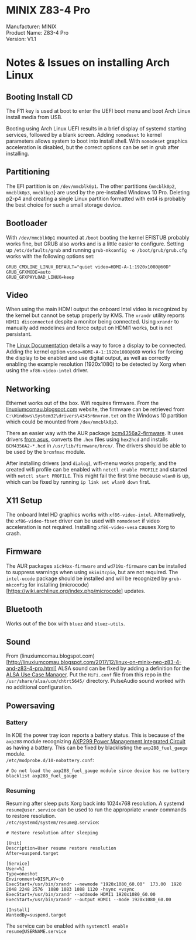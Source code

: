 # MINIX Z83-4 Pro
Manufacturer: MINIX  
Product Name: Z83-4 Pro  
Version: V1.1  


# Notes & Issues on installing Arch Linux

## Booting Install CD
The F11 key is used at boot to enter the UEFI boot menu and boot Arch Linux install media from USB.

Booting using Arch Linux UEFI results in a brief display of systemd starting services, followed by a blank screen. Adding `nomodeset` to kernel parameters allows system to boot into install shell. With `nomodeset` graphics acceleration is disabled, but the correct options can be set in grub after installing.

## Partitioning
The EFI partition is on `/dev/mmcblk0p1`. The other partitions {`mmcblk0p2`, `mmcblk0p3`, `mmcblkp3`} are used by the pre-installed Windows 10 Pro. Deleting p2-p4 and creating a single Linux partition formatted with ext4 is probably the best choice for such a small storage device.

## Bootloader
With `/dev/mmcblk0p1` mounted at `/boot` booting the kernel EFISTUB probably works fine, but GRUB also works and is a little easier to configure. Setting up `/etc/defaults/grub` and running `grub-mkconfig -o /boot/grub/grub.cfg` works with the following options set:
```shell
GRUB_CMDLINE_LINUX_DEFAULT="quiet video=HDMI-A-1:1920x1080@60D"
GRUB_GFXMODE=auto
GRUB_GFXPAYLOAD_LINUX=keep
```

## Video
When using the main HDMI output the onboard Intel video is recognized by the kernel but cannot be setup properly by KMS. The `xrandr` utility reports `HDMI1 disconnected` despite a monitor being connected. Using `xrandr` to manually add modelines and force output on HDMI1 works, but is not persistant. 

The [Linux Documentation](https://github.com/torvalds/linux/blob/master/Documentation/fb/modedb.txt) details a way to force a display to be connected. Adding the kernel option `video=HDMI-A-1:1920x1080@60D` works for forcing the display to be enabled and use digital output, as well as correctly enabling the example resolution (1920x1080) to be detected by Xorg when using the `xf86-video-intel` driver.

## Networking
Ethernet works out of the box. Wifi requires firmware. From the [linuxiumcomau.blogspot.com](http://linuxiumcomau.blogspot.com/2017/12/linux-on-minix-neo-z83-4-and-z83-4-pro.html) website, the firmware can be retrieved from `C:\Windows\System32\drivers\4345r6nvram.txt` on the Windows 10 partition which could be mounted from `/dev/mmcblk0p3`. 

There an easier way with the AUR package [bcm4356a2-firmware](https://aur.archlinux.org/packages/bcm4356a2-firmware/). It uses drivers [from asus](http://dlcdnet.asus.com/pub/ASUS/wireless/USB-BT400/DR_USB_BT400_1201710_Windows.zip), converts the `.hex` files using `hex2hcd` and installs `BCM4356A2-*.hcd` in `/usr/lib/firmware/brcm/`. The drivers should be able to be used by the `brcmfmac` module.

After installing drivers (and `dialog`), wifi-menu works properly, and the created wifi profile can be enabled with `netctl enable PROFILE` and started with `netctl start PROFILE`. This might fail the first time because `wlan0` is up, which can be fixed by running `ip link set wlan0 down` first.

## X11 Setup
The onboard Intel HD graphics works with `xf86-video-intel`. Alternatively, the `xf86-video-fbset` driver can be used with `nomodeset` if video acceleration is not required. Installing `xf86-video-vesa` causes Xorg to crash.

## Firmware
The AUR packages `aic94xx-firmware` and `wd719x-firmware` can be installed to suppress warnings when using `mkinitcpio`, but are not required. The `intel-ucode` package should be installed and will be recognized by `grub-mkconfig` for installing (microcode)[https://wiki.archlinux.org/index.php/microcode] updates.

## Bluetooth
Works out of the box with `bluez` and `bluez-utils`.

## Sound
From (linuxiumcomau.blogspot.com)[http://linuxiumcomau.blogspot.com/2017/12/linux-on-minix-neo-z83-4-and-z83-4-pro.html] ALSA sound can be fixed by adding a definition for the [ALSA Use Case Manager](https://www.systutorials.com/docs/linux/man/1-alsaucm/). Put the `HiFi.conf` file from this repo in the `/usr/share/alsa/ucm/chtrt5645/` directory. PulseAudio sound worked with no additional configuration.

## Powersaving
### Battery
In KDE the power tray icon reports a battery status. This is because of the `axp288` module recognizing [AXP299 Power Management Integrated Circuit](https://datasheetspdf.com/pdf-file/938454/X-Powers/AXP288/1) as having a battery. This can be fixed by blacklisting the `axp288_fuel_gauge` module.  
`/etc/modprobe.d/10-nobattery.conf`:
```shell
# Do not load the axp288_fuel_gauge module since device has no battery
blacklist axp288_fuel_gauge
```

### Resuming
Resuming after sleep puts Xorg back into 1024x768 resolution. A systemd `resume@user.service` can be used to run the appropriate `xrandr` commands to restore resolution.  
`/etc/systemd/system/resume@.service`:
```shell
# Restore resolution after sleeping

[Unit]
Description=User resume restore resolution
After=suspend.target

[Service]
User=%I
Type=oneshot
Environment=DISPLAY=:0
ExecStart=/usr/bin/xrandr --newmode "1920x1080_60.00"  173.00  1920 2048 2248 2576  1080 1083 1088 1120 -hsync +vsync
ExecStart=/usr/bin/xrandr --addmode HDMI1 1920x1080_60.00
ExecStart=/usr/bin/xrandr --output HDMI1 --mode 1920x1080_60.00

[Install]
WantedBy=suspend.target
```
The service can be enabled with `systemctl enable resume@USERNAME.service`
